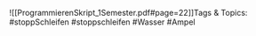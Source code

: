 
![[ProgrammierenSkript_1Semester.pdf#page=22]]Tags & Topics:
   #stoppSchleifen
   #stoppschleifen
   #Wasser
   #Ampel
